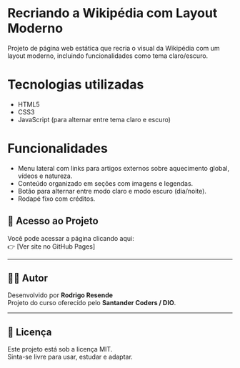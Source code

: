 # Recriando a Wikipédia com Layout Moderno

Projeto de página web estática que recria o visual da Wikipédia com um layout moderno, incluindo funcionalidades como tema claro/escuro.

# Tecnologias utilizadas

- HTML5
- CSS3
- JavaScript (para alternar entre tema claro e escuro)

# Funcionalidades

- Menu lateral com links para artigos externos sobre aquecimento global, vídeos e natureza.
- Conteúdo organizado em seções com imagens e legendas.
- Botão para alternar entre modo claro e modo escuro (dia/noite).
- Rodapé fixo com créditos.


## 🔗 Acesso ao Projeto

Você pode acessar a página clicando aqui:  
👉 [Ver site no GitHub Pages]


---

## 🙋‍♂️ Autor

Desenvolvido por **Rodrigo Resende**  
Projeto do curso oferecido pelo **Santander Coders / DIO**.

---

## 📌 Licença

Este projeto está sob a licença MIT.  
Sinta-se livre para usar, estudar e adaptar.

